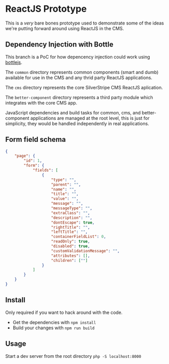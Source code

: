 # ReactJS Prototype

This is a _very_ bare bones prototype used to demonstrate some of the ideas we're putting forward around using ReactJS in the CMS.

## Dependency Injection with Bottle

This branch is a PoC for how depencency injection could work using [bottlejs](https://github.com/young-steveo/bottlejs).

The `common` directory represents common components (smart and dumb) available for use in the CMS and any thrid party ReactJS applications.

The `cms` directory represents the core SilverStripe CMS ReactJS aplication.

The `better-component` directory represents a third party module which integrates with the core CMS app.

JavaScript dependencies and build tasks for common, cms, and better-component applications are managed at the root level, this is just for simplicity, they would be handled independently in real applications.

## Form field schema

```json
{
    "page": {
        "id": 1,
        "form": {
            "fields": [
                {
                    "type": "",
                    "parent": "",
                    "name": "",
                    "title": "",
                    "value": "",
                    "message": "",
                    "messageType": "",
                    "extraClass": "",
                    "description": "",
                    "dontEscape": true,
                    "rightTitle": "",
                    "leftTitle": "",
                    "containerFieldList": 0,
                    "readOnly": true,
                    "disabled": true,
                    "customValidationMessage": "",
                    "attributes": [],
                    "children": [""]
                }
            ]
        }
    }
}
```

## Install

Only required if you want to hack around with the code.

- Get the dependencies with `npm install`
- Build your changes with `npm run build`

## Usage

Start a dev server from the root directory `php -S localhost:8000`
